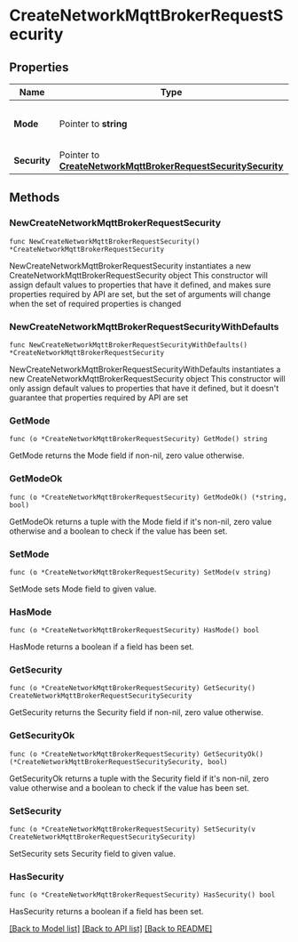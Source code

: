 # CreateNetworkMqttBrokerRequestSecurity

## Properties

Name | Type | Description | Notes
------------ | ------------- | ------------- | -------------
**Mode** | Pointer to **string** | Security protocol of the MQTT broker. | [optional] 
**Security** | Pointer to [**CreateNetworkMqttBrokerRequestSecuritySecurity**](CreateNetworkMqttBrokerRequestSecuritySecurity.md) |  | [optional] 

## Methods

### NewCreateNetworkMqttBrokerRequestSecurity

`func NewCreateNetworkMqttBrokerRequestSecurity() *CreateNetworkMqttBrokerRequestSecurity`

NewCreateNetworkMqttBrokerRequestSecurity instantiates a new CreateNetworkMqttBrokerRequestSecurity object
This constructor will assign default values to properties that have it defined,
and makes sure properties required by API are set, but the set of arguments
will change when the set of required properties is changed

### NewCreateNetworkMqttBrokerRequestSecurityWithDefaults

`func NewCreateNetworkMqttBrokerRequestSecurityWithDefaults() *CreateNetworkMqttBrokerRequestSecurity`

NewCreateNetworkMqttBrokerRequestSecurityWithDefaults instantiates a new CreateNetworkMqttBrokerRequestSecurity object
This constructor will only assign default values to properties that have it defined,
but it doesn't guarantee that properties required by API are set

### GetMode

`func (o *CreateNetworkMqttBrokerRequestSecurity) GetMode() string`

GetMode returns the Mode field if non-nil, zero value otherwise.

### GetModeOk

`func (o *CreateNetworkMqttBrokerRequestSecurity) GetModeOk() (*string, bool)`

GetModeOk returns a tuple with the Mode field if it's non-nil, zero value otherwise
and a boolean to check if the value has been set.

### SetMode

`func (o *CreateNetworkMqttBrokerRequestSecurity) SetMode(v string)`

SetMode sets Mode field to given value.

### HasMode

`func (o *CreateNetworkMqttBrokerRequestSecurity) HasMode() bool`

HasMode returns a boolean if a field has been set.

### GetSecurity

`func (o *CreateNetworkMqttBrokerRequestSecurity) GetSecurity() CreateNetworkMqttBrokerRequestSecuritySecurity`

GetSecurity returns the Security field if non-nil, zero value otherwise.

### GetSecurityOk

`func (o *CreateNetworkMqttBrokerRequestSecurity) GetSecurityOk() (*CreateNetworkMqttBrokerRequestSecuritySecurity, bool)`

GetSecurityOk returns a tuple with the Security field if it's non-nil, zero value otherwise
and a boolean to check if the value has been set.

### SetSecurity

`func (o *CreateNetworkMqttBrokerRequestSecurity) SetSecurity(v CreateNetworkMqttBrokerRequestSecuritySecurity)`

SetSecurity sets Security field to given value.

### HasSecurity

`func (o *CreateNetworkMqttBrokerRequestSecurity) HasSecurity() bool`

HasSecurity returns a boolean if a field has been set.


[[Back to Model list]](../README.md#documentation-for-models) [[Back to API list]](../README.md#documentation-for-api-endpoints) [[Back to README]](../README.md)


